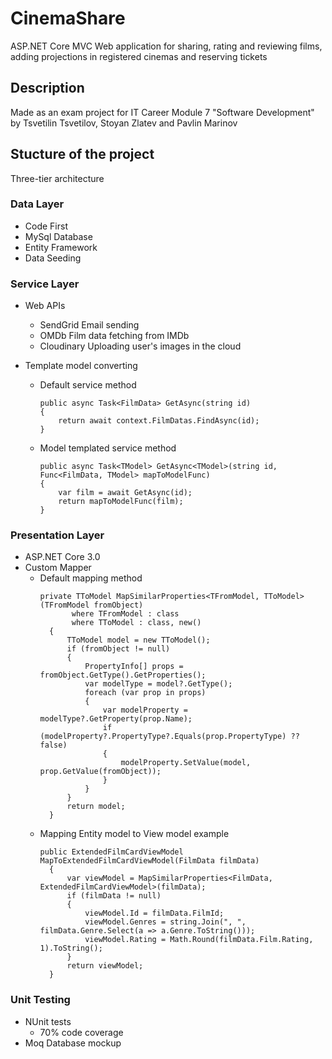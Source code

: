 # CinemaShare
ASP.NET Core MVC Web application for sharing, rating and reviewing films, adding projections in registered cinemas and reserving tickets

## Description
Made as an exam project for IT Career Module 7 "Software Development" by Tsvetilin Tsvetilov, Stoyan Zlatev and Pavlin Marinov

## Stucture of the project
Three-tier architecture

### Data Layer
- Code First
- MySql Database
- Entity Framework
- Data Seeding

### Service Layer
- Web APIs
    - SendGrid
      Email sending
    - OMDb
      Film data fetching from IMDb
    - Cloudinary
      Uploading user's images in the cloud
     
- Template model converting
    - Default service method
      ```
      public async Task<FilmData> GetAsync(string id)
      {
          return await context.FilmDatas.FindAsync(id);
      }
      ```
    - Model templated service method
      ```
      public async Task<TModel> GetAsync<TModel>(string id, Func<FilmData, TModel> mapToModelFunc)
      {
          var film = await GetAsync(id);
          return mapToModelFunc(film);
      }
      ```
      
### Presentation Layer
- ASP.NET Core 3.0
- Custom Mapper
    - Default mapping method
      ```
      private TToModel MapSimilarProperties<TFromModel, TToModel>(TFromModel fromObject)
             where TFromModel : class
             where TToModel : class, new()
        {
            TToModel model = new TToModel();
            if (fromObject != null)
            {
                PropertyInfo[] props = fromObject.GetType().GetProperties();
                var modelType = model?.GetType();
                foreach (var prop in props)
                {
                    var modelProperty = modelType?.GetProperty(prop.Name);
                    if (modelProperty?.PropertyType?.Equals(prop.PropertyType) ?? false)
                    {
                        modelProperty.SetValue(model, prop.GetValue(fromObject));
                    }
                }
            }
            return model;
        }
      ```
    - Mapping Entity model to View model example
      ```
      public ExtendedFilmCardViewModel MapToExtendedFilmCardViewModel(FilmData filmData)
        {
            var viewModel = MapSimilarProperties<FilmData, ExtendedFilmCardViewModel>(filmData);
            if (filmData != null)
            {
                viewModel.Id = filmData.FilmId;
                viewModel.Genres = string.Join(", ", filmData.Genre.Select(a => a.Genre.ToString()));
                viewModel.Rating = Math.Round(filmData.Film.Rating, 1).ToString();
            }
            return viewModel;
        }
      ```

### Unit Testing
- NUnit tests
    - 70% code coverage
- Moq Database mockup
